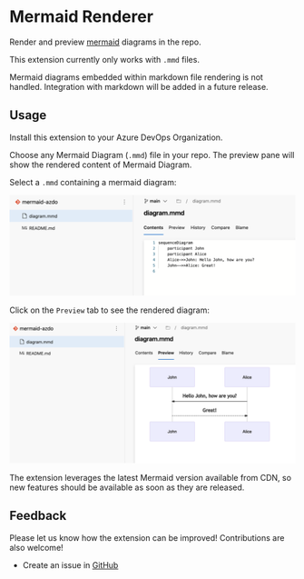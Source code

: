 # Mermaid Renderer

Render and preview [mermaid](https://mermaid-js.github.io/mermaid/) diagrams in the repo.

This extension currently only works with `.mmd` files.

Mermaid diagrams embedded within markdown file rendering is not handled. Integration with markdown will be added in a future release.

## Usage

Install this extension to your Azure DevOps Organization.

Choose any Mermaid Diagram (`.mmd`) file in your repo. The preview pane will show the rendered content of Mermaid Diagram.

Select a `.mmd` containing a mermaid diagram:

![Raw Mermaid Diagram](marketplace/mermaid-diagram-raw.png)

Click on the `Preview` tab to see the rendered diagram:

![Preview Mermaid Diagram](marketplace/mermaid-diagram-preview.png)

The extension leverages the latest Mermaid version available from CDN, so new features should be available as soon as they are released.

## Feedback

Please let us know how the extension can be improved! Contributions are also welcome!

- Create an issue in [GitHub](https://github.com/xinyi-joffre/azure-devops-mermaid-renderer/issues)
